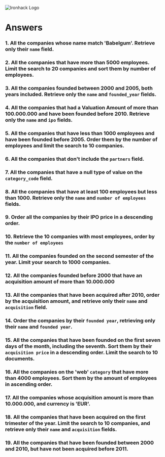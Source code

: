 ![Ironhack Logo](https://i.imgur.com/1QgrNNw.png)

# Answers

### 1. All the companies whose name match 'Babelgum'. Retrieve only their `name` field.

<!-- 
query: {name: "Babelgum"}
Project: {name:1}
sort: /  /
skip: /  /
limit: /  /
} -->

### 2. All the companies that have more than 5000 employees. Limit the search to 20 companies and sort them by **number of employees**.

<!-- 
query: /  {number_of_employees: {$gt: 5000}} /
projection: /  /
sort: /  {number_of_employees: 1}/
skip: /  /
limit: / 20 / -->

### 3. All the companies founded between 2000 and 2005, both years included. Retrieve only the `name` and `founded_year` fields.

<!-- 
query: / {$and:[{founded_year: {$gt: 2000}}, {founded_year: {$lt: 2005}} ] } /
projection: / {name:1,  founded_year:1}  /
sort: /  /
skip: /  /
limit: /  /
 -->

### 4. All the companies that had a Valuation Amount of more than 100.000.000 and have been founded before 2010. Retrieve only the `name` and `ipo` fields.

<!-- 
query: / {$and:[{"ipo.valuation_amount": {$gt: 100000000}}, {founded_year: {$lt: 2010}} ] } /
projection: / {name:1,  ipo:1}  /
sort: /  /
skip: /  /
limit: /  / 
-->

### 5. All the companies that have less than 1000 employees and have been founded before 2005. Order them by the number of employees and limit the search to 10 companies.

<!-- 
query: /  {$and:[ {number_of_employees: {$lte:1000} }, {founded_year: {$lt: 2005}} ] }/
projection: /   /
sort: / {number_of_employees: 1} /
skip: /  /
limit: / 10  / 
-->

### 6. All the companies that don't include the `partners` field.

<!-- 
query: / {partners:{$exists:false}} /
projection: /   /
sort: /  /
skip: /  /
limit: /  / 
-->

### 7. All the companies that have a null type of value on the `category_code` field.

<!-- 
query: / {category_code:{$exists:null}} /
projection: /   /
sort: /  /
skip: /  /
limit: /  / 
-->

### 8. All the companies that have at least 100 employees but less than 1000. Retrieve only the `name` and `number of employees` fields.

<!-- 
query: / {$and: [{number_of_employees: {$gte: 100}}, {number_of_employees: {$lt: 1000}}] } /
projection: / {name:1, number_of_employees:1}  /
sort: /  /
skip: /  /
limit: /  / 
-->

### 9. Order all the companies by their IPO price in a descending order.

<!-- 
query: / {$and:[{ ipo: {$exists:true } }, {"ipo.valuation_amount":{$ne:null}}]} /
projection: /   /
sort: / {"ipo.valuation_amount": -1} /
skip: /  /
limit: /  / 
-->

### 10. Retrieve the 10 companies with most employees, order by the `number of employees`

<!-- 
query: /  /
projection: /   /
sort: / {number_of_employees:-1} /
skip: /  /
limit: / 10 / 
-->

### 11. All the companies founded on the second semester of the year. Limit your search to 1000 companies.

<!-- 
query: / {$and:[{founded_month:{$gte:7}},{founded_month:{$lte:12}} ]} /
projection: /   /
sort: /  /
skip: /  /
limit: / 1000 / 
-->

### 12. All the companies founded before 2000 that have an acquisition amount of more than 10.000.000

<!-- 
query: / {$and:[{"acquisition.price_amount":{$gte:10000000}},{founded_year:{$lte:2000}} ]} /
projection: /   /
sort: /  /
skip: /  /
limit: /  / 
-->

### 13. All the companies that have been acquired after 2010, order by the acquisition amount, and retrieve only their `name` and `acquisition` field.

<!-- 
query: / {founded_year:{$gt:2010}}  /
projection: /   /
sort: / {"acquisition.price_amount":-1} /
skip: /  /
limit: /  / 
-->

### 14. Order the companies by their `founded year`, retrieving only their `name` and `founded year`.

<!-- 
query: /  /
projection: / {name:1, founded_year:1}  /
sort: / {founded_year:1} /
skip: /  /
limit: /  / 
-->

### 15. All the companies that have been founded on the first seven days of the month, including the seventh. Sort them by their `acquisition price` in a descending order. Limit the search to 10 documents.

<!-- 
query: /  {founded_day:{$lte:7}} /
projection: /   /
sort: / {"acquisition.price_amount":-1} /
skip: /  /
limit: /  / 
-->

### 16. All the companies on the 'web' `category` that have more than 4000 employees. Sort them by the amount of employees in ascending order.

<!-- 
query: / {$and: [{number_of_employees: {$gte: 4000}}, {category_code: {$eq: "web"}}] } / /
projection: /   /
sort: / {number_of_employees:1} /
skip: /  /
limit: /  / 
-->

### 17. All the companies whose acquisition amount is more than 10.000.000, and currency is 'EUR'.

<!-- 
query: /  {$and: [{"acquisition.price_currency_code":{$eq: "EUR"}},{"acquisition.price_amount":{$gt:10000000}}]} /
projection: /   /
sort: /  /
skip: /  /
limit: /  / 
-->

### 18. All the companies that have been acquired on the first trimester of the year. Limit the search to 10 companies, and retrieve only their `name` and `acquisition` fields.

<!-- 
query: / {"acquisition.acquired_month":{$lte: 3}} /
projection: / {acquisition:1, name:1}  /
sort: /  /
skip: /  /
limit: / 10 / 
-->

### 19. All the companies that have been founded between 2000 and 2010, but have not been acquired before 2011.

<!-- 
query: / {$and: [{founded_year:{$gte:2000}}, {founded_year:{$lte:2010}}, {"acquisition.acquired_year":{$gte: 2011}}] } /
projection: /   /
sort: /  /
skip: /  /
limit: /  / 
-->
